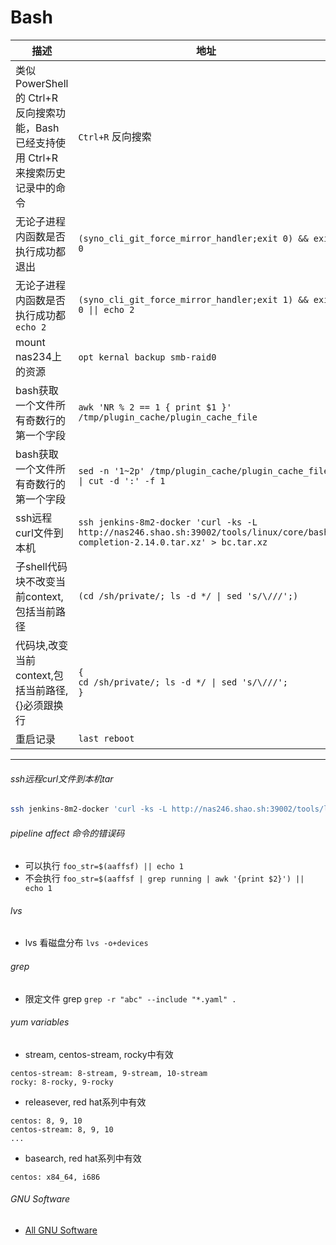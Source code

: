 # Bash

|描述|地址|
|  ----  | ----  |
| 类似 PowerShell 的 Ctrl+R 反向搜索功能，Bash 已经支持使用 Ctrl+R 来搜索历史记录中的命令|`Ctrl+R` 反向搜索|
|无论子进程内函数是否执行成功都退出|`(syno_cli_git_force_mirror_handler;exit 0) && exit 0`|
|无论子进程内函数是否执行成功都`echo 2`|`(syno_cli_git_force_mirror_handler;exit 1) && exit 0 \|\| echo 2`|
|mount nas234上的资源|`opt kernal backup smb-raid0`|
|bash获取一个文件所有奇数行的第一个字段|`awk 'NR % 2 == 1 { print $1 }' /tmp/plugin_cache/plugin_cache_file`|
|bash获取一个文件所有奇数行的第一个字段|`sed -n '1~2p' /tmp/plugin_cache/plugin_cache_file \| cut -d ':' -f 1`|
|ssh远程curl文件到本机|`ssh jenkins-8m2-docker 'curl -ks -L http://nas246.shao.sh:39002/tools/linux/core/bash-completion-2.14.0.tar.xz' > bc.tar.xz`|
|子shell代码块不改变当前context,包括当前路径|`(cd /sh/private/; ls -d */ \| sed 's/\///';)`|
|代码块,改变当前context,包括当前路径,{}必须跟换行|`{`<br>`cd /sh/private/; ls -d */ \| sed 's/\///';`<br>`}`|
|重启记录|`last reboot`|

---

###### ssh远程curl文件到本机tar
``` bash
ssh jenkins-8m2-docker 'curl -ks -L http://nas246.shao.sh:39002/tools/linux/core/bash-completion-2.14.0.tar.xz' | tar -xJf - -C /tmp
```
###### pipeline affect 命令的错误码
- 可以执行
`foo_str=$(aaffsf) || echo 1`
- 不会执行
`foo_str=$(aaffsf | grep running | awk '{print $2}') || echo 1`

###### lvs
- lvs 看磁盘分布
`lvs -o+devices`
###### grep
- 限定文件 grep
`grep -r "abc" --include "*.yaml" .`

###### yum variables
- stream, centos-stream, rocky中有效
```
centos-stream: 8-stream, 9-stream, 10-stream
rocky: 8-rocky, 9-rocky
```
- releasever, red hat系列中有效
```
centos: 8, 9, 10
centos-stream: 8, 9, 10
...
```
- basearch, red hat系列中有效
```
centos: x84_64, i686
```
###### GNU Software
- [All GNU Software](https://www.gnu.org/software/)
